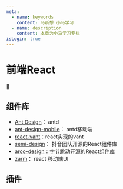 ```yaml
---
meta:
  - name: keywords
    content: 马新想 小马学习 
  - name: description
    content: 本章为小马学习专栏
isLogin: true
---
```



# 前端React


:horse:


## 组件库

- [Ant Design](https://ant.design/index-cn)： antd
- [ant-design-mobile](https://github.com/ant-design/ant-design-mobile)： antd移动端
- [react-vant](https://github.com/3lang3/react-vant)：react实现的vant
- [semi-design](https://github.com/ant-design/ant-design-mobile)： 抖音团队开源的React组件库
- [arco-design](https://arco.design/)：字节跳动开源的React组件库
- [zarm](https://zarm.gitee.io/#/)： react 移动端UI



## 插件